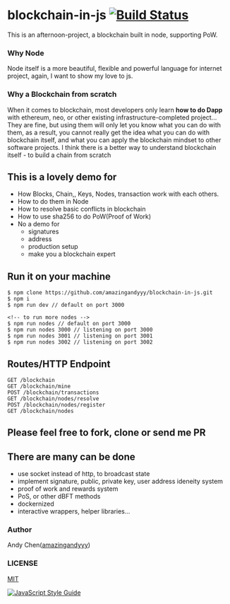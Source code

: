 # blockchain-in-js [![Build Status](https://travis-ci.org/amazingandyyy/blockchain-in-js.svg?branch=master)](https://travis-ci.org/amazingandyyy/blockchain-in-js)

This is an afternoon-project, a blockchain built in node, supporting PoW.

### Why Node
Node itself is a more beautiful, flexible and powerful language for internet project, again, I want to show my love to js.

### Why a Blockchain from scratch
When it comes to blockchain, most developers only learn **how to do Dapp** with ethereum, neo, or other existing infrastructure-completed project... They are fine, but using them will only let you know what you can do with them, as a result, you cannot really get the idea what you can do with blockchain itself, and what you can apply the blockchain mindset to other software projects. I think there is a better way to understand blockchain itself - to build a chain from scratch

## This is a lovely demo for 
- How Blocks, Chain,, Keys, Nodes, transaction work with each others.
- How to do them in Node
- How to resolve basic conflicts in blockchain
- How to use sha256 to do PoW(Proof of Work)
- No a demo for 
  - signatures
  - address
  - production setup
  - make you a blockchain expert

## Run it on your machine
```
$ npm clone https://github.com/amazingandyyy/blockchain-in-js.git
$ npm i
$ npm run dev // default on port 3000

<!-- to run more nodes -->
$ npm run nodes // default on port 3000
$ npm run nodes 3000 // listening on port 3000
$ npm run nodes 3001 // listening on port 3001
$ npm run nodes 3002 // listening on port 3002
```

## Routes/HTTP Endpoint
```
GET /blockchain
GET /blockchain/mine
POST /blockchain/transactions
GET /blockchain/nodes/resolve
POST /blockchain/nodes/register
GET /blockchain/nodes
```

## Please feel free to fork, clone or send me PR
## There are many can be done
- use socket instead of http, to broadcast state
- implement signature, public, private key, user address ideneity system
- proof of work and rewards system
- PoS, or other dBFT methods
- dockernized
- interactive wrappers, helper libraries...


### Author 
Andy Chen([amazingandyyy](https://github.com/amazingandyyy))

### LICENSE
[MIT](https://github.com/amazingandyyy/blockchain-in-js/blob/master/LICENSE)

[![JavaScript Style Guide](https://cdn.rawgit.com/standard/standard/master/badge.svg)](https://github.com/standard/standard)
